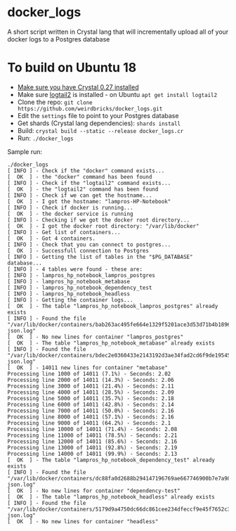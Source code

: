 # docker_logs
A short script written in Crystal lang that will incrementally upload all of your docker logs to a Postgres database

# To build on Ubuntu 18

* [Make sure you have Crystal 0.27 installed](https://crystal-lang.org/docs/installation/on_debian_and_ubuntu.html)
* Make sure [logtail2](https://packages.ubuntu.com/cosmic/admin/logtail) is installed - on Ubuntu `apt get install logtail2`
* Clone the repo: `git clone https://github.com/weirdbricks/docker_logs.git`
* Edit the `settings` file to point to your Postgres database
* Get shards (Crystal lang dependencies): `shards install`
* Build: `crystal build --static --release docker_logs.cr`
* Run: `./docker_logs`

Sample run:

```
./docker_logs 
[ INFO ] - Check if the "docker" command exists...
[  OK  ] - the "docker" command has been found
[ INFO ] - Check if the "logtail2" command exists...
[  OK  ] - the "logtail2" command has been found
[ INFO ] - Check if we can get the hostname...
[  OK  ] - I got the hostname: "lampros-HP-Notebook"
[ INFO ] - Check if docker is running...
[  OK  ] - the docker service is running
[ INFO ] - Checking if we got the docker root directory...
[  OK  ] - I got the docker root directory: "/var/lib/docker"
[ INFO ] - Get list of containers...
[  OK  ] - Got 4 containers.
[ INFO ] - Check that you can connect to postgres...
[  OK  ] - Successfull connection to Postgres
[ INFO ] - Getting the list of tables in the "$PG_DATABASE" database...
[ INFO ] - 4 tables were found - these are:
[ INFO ] - lampros_hp_notebook_lampros_postgres
[ INFO ] - lampros_hp_notebook_metabase
[ INFO ] - lampros_hp_notebook_dependency_test
[ INFO ] - lampros_hp_notebook_headless
[ INFO ] - Getting the container logs...
[  OK  ] - The table "lampros_hp_notebook_lampros_postgres" already exists
[ INFO ] - Found the file "/var/lib/docker/containers/bab263ac495fe664e1329f5201ace3d53d71b4b1896bf6f0170d0c3bc80c791e/bab263ac495fe664e1329f5201ace3d53d71b4b1896bf6f0170d0c3bc80c791e-json.log"
[  OK  ] - No new lines for container "lampros_postgres"
[  OK  ] - The table "lampros_hp_notebook_metabase" already exists
[ INFO ] - Found the file "/var/lib/docker/containers/bdec2e0360433e2143192d3ae34fad2cd6f9de19545ad6b7d39bf0bab3ab216b/bdec2e0360433e2143192d3ae34fad2cd6f9de19545ad6b7d39bf0bab3ab216b-json.log"
[  OK  ] - 14011 new lines for container "metabase"
Processing line 1000 of 14011 (7.1%) - Seconds: 2.02
Processing line 2000 of 14011 (14.3%) - Seconds: 2.06
Processing line 3000 of 14011 (21.4%) - Seconds: 2.11
Processing line 4000 of 14011 (28.5%) - Seconds: 2.09
Processing line 5000 of 14011 (35.7%) - Seconds: 2.18
Processing line 6000 of 14011 (42.8%) - Seconds: 2.14
Processing line 7000 of 14011 (50.0%) - Seconds: 2.16
Processing line 8000 of 14011 (57.1%) - Seconds: 2.16
Processing line 9000 of 14011 (64.2%) - Seconds: 2.1
Processing line 10000 of 14011 (71.4%) - Seconds: 2.08
Processing line 11000 of 14011 (78.5%) - Seconds: 2.21
Processing line 12000 of 14011 (85.6%) - Seconds: 2.16
Processing line 13000 of 14011 (92.8%) - Seconds: 2.19
Processing line 14000 of 14011 (99.9%) - Seconds: 2.13
[  OK  ] - The table "lampros_hp_notebook_dependency_test" already exists
[ INFO ] - Found the file "/var/lib/docker/containers/dc88fa0d2688b294147196769ae667746900b7e7a98c538ee8bc474e0dd74dc5/dc88fa0d2688b294147196769ae667746900b7e7a98c538ee8bc474e0dd74dc5-json.log"
[  OK  ] - No new lines for container "dependency-test"
[  OK  ] - The table "lampros_hp_notebook_headless" already exists
[ INFO ] - Found the file "/var/lib/docker/containers/5179d9a4750dc66dc861cee234dfeccf9e45f7652c3ad1e74af4f70157269364/5179d9a4750dc66dc861cee234dfeccf9e45f7652c3ad1e74af4f70157269364-json.log"
[  OK  ] - No new lines for container "headless"
```
